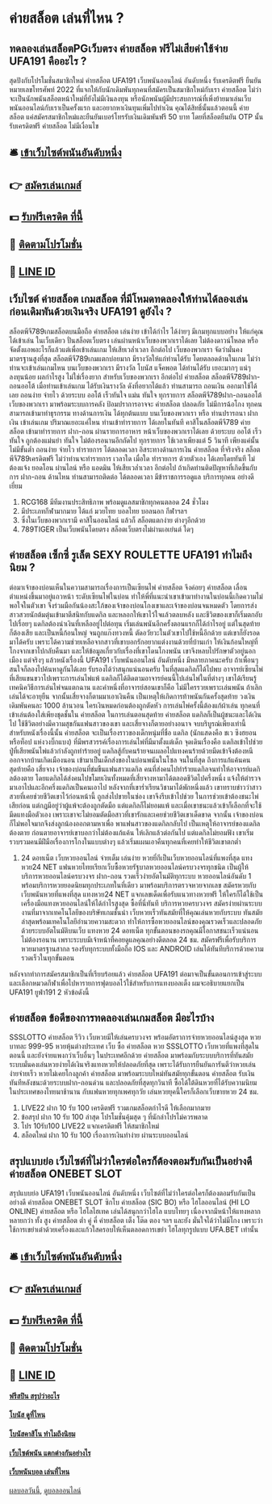 # ค่ายสล็อต เล่นที่ไหน ?
## ทดลองเล่นสล็อตPGเว็บตรง ค่ายสล็อต ฟรีไม่เสียค่าใช้จ่าย UFA191 คืออะไร ?
สุดปังกับโปรโมชั่นสมาชิกใหม่ ค่ายสล็อต UFA191 เว็บพนันออนไลน์ อันดับหนึ่ง รับเครดิตฟรี ยืนยันหมายเลขโทรศัพท์ 2022 ที่แจกให้กับนักเดิมพันทุกคนที่สมัครเป็นสมาชิกใหม่กับเรา ค่ายสล็อต ไม่ว่าจะเป็นนักพนันสล็อตหน้าใหม่ที่ยังไม่มีเงินลงทุน หรือนักพนันผู้มีประสบการณ์ที่เพิ่งย้ายมาเล่นเว็บพนันออนไลน์กับเราเป็นครั้งแรก และอยากหาเงินทุนเพิ่มไปทำเงิน คุณได้สิทธิ์นั้นแล้วตอนนี้ ค่ายสล็อต แค่สมัครสมาชิกใหม่และยืนยันเบอร์โทรรับเงินเดิมพันฟรี 50 บาท โดยที่สล็อตยืนยัน OTP นั้นรับเครดิตฟรี ค่ายสล็อต ไม่มีเงื่อนไข

## 🛎 [เข้าเว็บไซต์พนันอันดับหนึ่ง](https://bit.ly/3SdLNi2)
## 👉 [สมัครเล่นเกมส์](https://bit.ly/3SdLNi2)
## 💵 [รับฟรีเครดิต ที่นี้](https://bit.ly/3dyRKHj)
## 👑 [ติดตามโปรโมชั่น](https://bit.ly/3dyRKHj)
## 📱 [LINE ID](https://bit.ly/3dyRKHj)

## เว็บไซต์ ค่ายสล็อต เกมสล็อต ที่มีโหมดทดลองให้ท่านได้ลองเล่นก่อนเดิมพันด้วยเงินจริง UFA191 ดูยังไง ?
สล็อตพีจี789เกมสล็อตบนมือถือ ค่ายสล็อต เล่นง่าย เข้าได้กำไร ได้ง่ายๆ มีเกมทุกแบบอย่าง ให้แก่คุณได้เข้าเล่น ในเว็บเดียว ปั่นสล็อตเว็บตรง เล่นผ่านหน้าเว็บของพวกเราได้เลย ไม่ต้องดาวน์โหลด หรือ จัดตั้งแอพอะไรก็แล้วแต่เพื่อเข้าเล่นเกม ให้เสียเวล่ำเวลา อีกต่อไป เว็บของพวกเรา จัดว่ามั่นคง มาตรฐานสูงที่สุด สล็อตพีจี789เกมแตกบ่อยมาก มีรางวัลให้แก่ท่านได้รับ โดยตลอดด้านในเกม ไม่ว่าท่านจะเข้าเล่นเกมไหน บนเว็บของพวกเรา มีรางวัล โบนัส แจ็คพอต ได้ท่านได้รับ เยอะมากๆ แน่ๆ ลงทุนน้อย ผลกำไรสูง ไม่ใช่เรื่องยาก สำหรับเว็บของพวกเรา อีกต่อไป ค่ายสล็อต สล็อตพีจี789ฝาก-ถอนออโต้ เมื่อท่านเข้าเล่นเกม ได้รับเงินรางวัล ดังที่อยากได้แล้ว ท่านสามารถ ถอนเงิน ออกมาใช้ได้เลย ถอนง่าย จ่ายไว ด้วยระบบ ออโต้ เร็วทันใจ แม่น ทันใจ ทุกรายการ
สล็อตพีจี789ฝาก-ถอนออโต้ เว็บของพวกเรา มาพร้อมระบบการคลัง ป้อมปราการอาจจะ ค่ายสล็อต ปลอดภัย ไม่มีการฉ้อโกง ทุกคนสามารถเข้ามาทำธุรกรรม ทางด้านการเงิน ได้ทุกต้นแบบ บนเว็บของพวกเรา หรือ ท่านปรารถนา ฝากเงิน เข้าเล่นเกม ปริมาณเยอะแค่ไหน ท่านเข้าทำรายการ ได้เลยในทันที คาสิโนสล็อตพีจี789 ค่ายสล็อต เข้ามาทำรายการ ฝาก-ถอน ผ่านรายการอาหาร หน้าเว็บของพวกเราได้เลย ด้วยระบบ ออโต้ เร็วทันใจ ถูกต้องแม่นยำ ทันใจ ไม่ต้องรอนานอีกถัดไป ทุกรายการ ใช้เวลาเพียงแต่ 5 วินาที เพียงแค่นั้น ไม่มีขั้นต่ำ ถอนง่าย จ่ายไว ทำรายการ ได้ตลอดเวลา อิสระทางด้านการเงิน ค่ายสล็อต ที่จริงจริง สล็อตพีจี789เครดิตฟรี ไม่ว่าท่านจะทำรายการ เวลาใด เมื่อใด ทำรายการ ด้วยตัวเอง ได้เลยโดยทันที ไม่ต้องแจ้ง ยอดโอน ผ่านไลน์ หรือ แอดมิน ให้เสียเวล่ำเวลา อีกต่อไป ถ้าเกิดท่านติดปัญหาที่เกิดขึ้นกับการ ฝาก-ถอน ด้านไหน ท่านสามารถติดต่อ ได้ตลอดเวลา มีข้าราชการรอดูแล บริการทุกคน อย่างดีเยี่ยม
1. RCG168 มีทีมงานประสิทธิภาพ พร้อมดูแลสมาชิกทุกคนตลอด 24 ชั่วโมง
2. มีประเภทกีฬามากมาย ได้แก่ มวยไทย บอลไทย บอลนอก กีฬาฯลฯ
3. ซึ่งในเว็บของพวกเรามี คาสิโนออนไลน์ แล้วก็ สล็อตแตกง่าย ต่างๆอีกด้วย
4. 789TIGER เป็นเว็บพนันโดยตรง สล็อตเว็บตรงไม่ผ่านเอเย่นต์ ใดๆ

## ค่ายสล็อต เซ็กซี่ รูเล็ต SEXY ROULETTE UFA191 ทำไมถึงนิยม ?
ต่อมาเจ้าของบ่อนเห็นในความสามารถเรื่องการเป็นเซียนไพ่ ค่ายสล็อต จึงค่อยๆ ค่ายสล็อต เลื่อนตำแหน่งขึ้นมาอยู่แถวหน้า ระดับเซียนไพ่ในบ่อน ทำให้พี่ที่แนะนำเขาเข้ามาทำงานในบ่อนนี้เกิดความไม่พอใจในตัวเขา จึงร่วมมือกันน้องสะใภ้ของเจ้าของบ่อนโกงเขาและเจ้าของบ่อนจนหมดตัว โดยการส่งสาวสวยนักต้มตุ๋นเข้ามาตีสนิทกับแดกิล และหลอกให้เขาไว้ใจแล้วตลบหลัง
และชีวิตของเขาก็เริ่มตกอับไปเรื่อยๆ แดกิลต้องนำเงินที่เหลืออยู่ไปต่อทุน เริ่มเล่นพนันอีกครั้งตอนแรกก็ได้กำไรอยู่ แต่ในสุดท้ายก็ต้องเสีย และเป็นหนี้ก้อนใหญ่ จนถูกแก๊งทวงหนี้ ตัดอวัยวะในตัวเขาไปใช้หนี้อีกด้วย แต่เขาก็ยังรอดมาได้ครับ เพราะได้ความช่วยเหลือจากสาวที่เขาบอกรักอยากแต่งงานด้วยที่บ้านเก่า ให้เงินก้อนใหญ่ที่โกงจากเขาไปกลับคืนมา และให้ข้อมูลเกี่ยวกับเรื่องที่เขาโดนโกงพนัน เขาจึงหลบไปรักษาตัวอยู่นอกเมือง
แต่จริงๆ แล้วหนังเรื่องนี้ UFA191 เว็บพนันออนไลน์ อันดับหนึ่ง มีหลายภาคนะครับ ถ้าเพื่อนๆ สนใจก็ลองไปค้นหาดูกันได้เลย รับรองได้ว่าสนุกแน่นอนครับ
ในที่สุดแดกิลก็ได้ไปพบ อาจารย์เซียนไพ่ที่เสียแขนขวาไปเพราะการเล่นไพ่แพ้ แดกิลก็ได้ติดตามอาจารย์คนนี้ไปเล่นไพ่ในที่ต่างๆ เขาได้เรียนรู้เทคนิควิธีการเล่นไพ่จนแตกฉาน และคำหนึ่งที่อาจารย์สอนเขาก็คือ ไม่มีใครรวยเพราะเล่นพนัน ถ้าเลิกเล่นได้จะอายุยืน
จากนั้นเสี่ยจางก็ตามมาเอาเงินคืน เป็นเหตุให้เกิดการท้าพนันกันครั้งสุดท้าย วงเงินเดิมพันคนละ 1000 ล้านวอน ใครเงินหมดก่อนต้องถูกตัดหัว การเล่นไพ่ครั้งนี้ต้องแก้ผ้าเล่น ทุกคนที่เข้าเล่นต้องใส่เพียงชุดชั้นใน ค่ายสล็อต ในการเล่นตอนสุดท้าย ค่ายสล็อต แดกิลก็เป็นผู้ชนะและได้เงินไป ใช้ชีวิตอย่างมีความสุขกันแฟนสาวของเขา และเสี่ยจางก็ตายอย่างอนาจ จบบริบูรณ์เพียงเท่านี้
สำหรับหนังเรื่องนี้นั้น ค่ายสล็อต จะเป็นเรื่องราวของเด็กหนุ่มที่ชื่อ แดกิล (นักแสดงคือ ชเว ซึงฮยอน หรือท็อป แห่งวงบิ๊กแบง) ที่มีพรสวรรค์เรื่องการเล่นไพ่ที่มีมาตั้งแต่เด็ก จุดเดินเรื่องคือ แดกิลเข้าไปช่วยปู่ที่เสียพนันไพ่แล้วกำลังถูกทำร้ายอยู่ แดกิลสู้กับคนร้ายจนเผลอไปแทงคนร้ายด้วยมีดเข้าจึงต้องหนีออกจากบ้านเกิดเมืองนอน เข้ามาเป็นเด็กส่งของในบ่อนพนันในโซล
จนในที่สุด ถึงการแก้แค้นคนสุดท้ายคือ เสี่ยจาง เจ้าของบ่อนที่ข่มขืนแฟนสาวแดกิล คนที่ส่งคนไปทำร้ายแดกิลจนทำให้อาจารย์แดกิลต้องตาย โดยแดกิลได้ส่งคนไปขโมยเงินทั้งหมดที่เสี่ยจางหามาได้ตลอดชีวิตไปครึ่งหนึ่ง แจ้งให้ตำรวจมาเอาไปและอีกครึ่งแดกิลเป็นคนเอาไป
หลังจากที่เขาร่ำเรียนวิชามาได้พักหนึ่งแล้ว เขาทราบข่าวว่าสาวสวยที่เคยช่วยชีวิตเขาไว้ก่อนหน้านี้ ถูกส่งไปขายในซ่อง เขาจึงรีบเข้าไปช่วย ในการช่วยเข้าต้องชนะไพ่เสียก่อน แต่กฎมีอยู่ว่าผู้แพ้จะต้องถูกตัดมือ แต่แดกิลก็ไม่ยอมแพ้ และเมื่อเขาชนะแล้วเข้าก็เลือกที่จะใช้มีดแทงมือตัวเอง เพราะเขาจะไม่ยอมตัดมือสาวที่เขารักและเคยช่วยชีวิตเขาเด็ดขาด
จากนั้น เจ้าของบ่อนก็ไม่พอใจมากจึงส่งลูกน้องออกตามหาเพื่อ พาแฟนสาวของแดกิลกลับไป เป็นเหตุให้อาจารย์ของแดกิลต้องตาย ก่อนตายอาจารย์เขาบอกว่าไม่ต้องแก้แค้น ให้เลิกแล้วต่อกันไป แต่แดกิลไม่ยอมฟัง เขาเริ่มรวบรวมคนมีฝีมือเรื่องการโกงในแบบต่างๆ แล้วเริ่มแผนเอาคืนทุกคนที่เคยทำให้ชีวิตเขาตกต่ำ
1. 24 ดอทเน็ต เว็บหวยออนไลน์ จ่ายเต็ม เล่นง่าย หวยยี่กีเป็นเว็บหวยออนไลน์ที่แพงที่สุด แทงหวย24 NET แฟนหวยไทยเรียกเว็บซื้อหวยรัฐบาลหวยออนไลน์ครบวงจรทุกชนิด เป็นผู้ให้บริการหวยออนไลน์ครบวงจร ฝาก-ถอน รวดเร็วง่ายอัตโนมัติทุกระบบ หวยออนไลน์อันดับ 1 พร้อมบริการหวยยอดนิยมทุกประเภทในที่เดียว มาพร้อมบริการตรวจหวยจากเลข สมัครหวยกับเว็บพนันหวยที่แพงที่สุด แทงหวย24 NET แจกเลขเด็ดเพื่อรับแนวทางหวยฟรี ให้ใครก็ได้ใช้เป็นเครื่องมือแทงหวยออนไลน์ให้ได้กำไรสูงสุด ซื้อที่นี่ทันที บริการหวยครบวงจร สมัครง่ายผ่านระบบงานที่มาจากเทคโนโลยีของบริษัทเกมชั้นนำ เว็บหวยเร็วทันสมัยที่ให้คุณเล่นหวยกับระบบ ทันสมัยล่าสุดพร้อมเทคโนโลยีอำนวยความสะดวก ทำให้การซื้อหวยออนไลน์ของคุณรวดเร็วและปลอดภัย ด้วยระบบอัตโนมัติบนเว็บ แทงหวย 24 ดอทเน็ต ทุกขั้นตอนของรถคุณมีโอกาสชนะเร็วแน่นอนไม่ต้องรอนาน เพราะระบบมีเจ้าหน้าที่คอยดูแลคุณอย่างดีตลอด 24 ชม. สมัครฟรีเพื่อรับบริการหวยมาตรฐานสากล รองรับทุกระบบทั้งมือถือ IOS และ ANDROID เล่นได้ทันทีบริการด้วยความรวดเร็วในทุกขั้นตอน

หลังจากทำการสมัครสมาชิกเป็นที่เรียบร้อยแล้ว ค่ายสล็อต UFA191 ต่อมาจเป็นขั้นตอนการเข้าสู่ระบบ และเลือกหมวดกีฬาเพื่อไปหารายการฟุตบอลไว้ใช้สำหรับการแทงบอลเต็ง ผมจะอธิบายแยกเป็น UFA191 ยูฟ่า191 2 หัวข้อดังนี้

## ค่ายสล็อต ข้อดีของการทดลองเล่นเกมสล็อต มีอะไรบ้าง
SSSLOTTO ค่ายสล็อต รีวิว เว็บหวยมีให้เล่นครบวงจร พร้อมอัตราการจ่ายหวยออนไลน์สูงสุด หวยบาทละ 999-95 หวยหุ้นต่างประเทศ เว็บ ซื้อ ค่ายสล็อต หวย SSSLOTTO เว็บหวยที่แพงที่สุดในตอนนี้ และยังจ่ายแพงกว่าเว็บอื่นๆ ในประเทศอีกด้วย ค่ายสล็อต มาพร้อมกับระบบบริการที่ทันสมัย ​​ระบบมั่นคงเล่นหวยง่ายได้เงินจริงแทงหวยให้ปลอดภัยที่สุด เพราะได้รับการยืนยันการันตีว่าหวยเล่นง่ายจ่ายเร็ว หวยไม่เคยโกงลูกค้า ค่ายสล็อต มาพร้อมระบบใหม่ทันสมัยทุกขั้นตอน ค่ายสล็อต รับเงินทันทีหลังชนะด้วยระบบฝาก-ถอนด่วน และปลอดภัยที่สุดทุกวินาที ซื้อได้ใต้ดินหวยที่ได้รับความนิยมในประเทศของไทยมาช้านาน กับแฟนหวยทุกเพศทุกวัย เล่นหวยยุคนี้ใครก็เลือกเว็บขายหวย 24 ชม.
1. LIVE22 ฝาก 10 รับ 100 เครดิตฟรี รวมเกมสล็อตกำไรดี ให้เลือกมากมาย
2. ข้อสรุป ฝาก 10 รับ 100 ล่าสุด โปรโมชั่นคุ้มสุด ๆ ที่นักล่าโปรไม่ควรพลาด
3. โปร 10รับ100 LIVE22 แจกเครดิตฟรี ให้สมาชิกใหม่
4. สล็อตใหม่ ฝาก 10 รับ 100 เรื่องการเงินทำง่าย ผ่านระบบออนไลน์

## สรุปแบบย่อ เว็บไซต์ที่ไม่ว่าใครต่อใครก็ต้องตอมรับกันเป็นอย่างดี ค่ายสล็อต ONEBET SLOT
สรุปแบบย่อ UFA191 เว็บพนันออนไลน์ อันดับหนึ่ง เว็บไซต์ที่ไม่ว่าใครต่อใครก็ต้องตอมรับกันเป็นอย่างดี ค่ายสล็อต ONEBET SLOT ซิกโบ ค่ายสล็อต (SIC BO) หรือ ไฮโลออนไลน์ (HI LO ONLINE) ค่ายสล็อต หรือ ไฮโลไฮเทค เล่นได้สนุกกว่าไฮโล แบบไทยๆ เนื่องจากมีหน้าให้แทงหลากหลายกว่า ทั้ง สูง ค่ายสล็อต ต่ำ คู่ คี่ ค่ายสล็อต เต็ง โต๊ด ตอง ฯลฯ และยัง มั่นใจได้ว่าไม่มีโกง เพราะว่าใช้การเขย่าเต๋าด้วยเครื่องและแก้วใสครอบให้เห็นตลอดการเขย่า ไฮโลทุกรูปแบบ UFA.BET เท่านั้น

## 🛎 [เข้าเว็บไซต์พนันอันดับหนึ่ง](https://bit.ly/3SdLNi2)
## 👉 [สมัครเล่นเกมส์](https://bit.ly/3SdLNi2)
## 💵 [รับฟรีเครดิต ที่นี้](https://bit.ly/3dyRKHj)
## 👑 [ติดตามโปรโมชั่น](https://bit.ly/3dyRKHj)
## 📱 [LINE ID](https://bit.ly/3dyRKHj)

#### [ฟรีสปิน สรุปว่าอะไร](https://atom.io/themes/ฟรีสปิน%20สรุปว่าอะไร)
#### [โบนัส ดูที่ไหน](https://atom.io/themes/โบนัส%20ดูที่ไหน)
#### [โบนัสคาสิโน ทำไมถึงนิยม](https://atom.io/themes/โบนัสคาสิโน%20ทำไมถึงนิยม)
#### [เว็บไซต์พนัน แตกต่างกันอย่างไร](https://atom.io/themes/เว็บไซต์พนัน%20แตกต่างกันอย่างไร)
#### [เว็บพนันบอล เล่นที่ไหน](https://atom.io/themes/เว็บพนันบอล%20เล่นที่ไหน)

[ผลบอลวันนี้](https://siamsport.tv "ผลบอลวันนี้"), [ดูบอลออนไลน์](https://siamsport.tv/ดูบอลสด "ดูบอลออนไลน์")